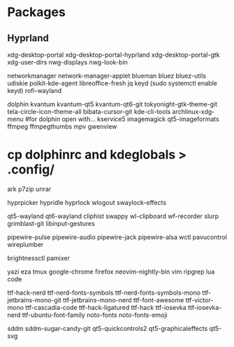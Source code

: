 # Packages

## Hyprland

xdg-desktop-portal
xdg-desktop-portal-hyprland
xdg-desktop-portal-gtk
xdg-user-dirs
nwg-displays
nwg-look-bin

networkmanager
network-manager-applet
blueman
bluez
bluez-utils
udiskie
polkit-kde-agent
libreoffice-fresh
jq
keyd (sudo systemctl enable keyd)
rofi-wayland

dolphin
kvantum
kvantum-qt5
kvantum-qt6-git
tokyonight-gtk-theme-git
tela-circle-icon-theme-all
bibata-cursor-git
kde-cli-tools
archlinux-xdg-menu #for dolphin open with...
kservice5
imagemagick
qt5-imageformats
ffmpeg
ffmpegthumbs
mpv
gwenview

# cp dolphinrc and kdeglobals > .config/

ark
p7zip
unrar

hyprpicker
hypridle
hyprlock
wlogout
swaylock-effects

qt5-wayland
qt6-wayland
cliphist
swappy
wl-clipboard
wf-recorder
slurp
grimblast-git
libinput-gestures

pipewire-pulse
pipewire-audio
pipewire-jack
pipewire-alsa
wctl
pavucontrol
wireplumber

brightnessctl
pamixer

yazi
eza
tmux
google-chrome
firefox
neovim-nightly-bin
vim
ripgrep
lua
code

ttf-hack-nerd
ttf-nerd-fonts-symbols
ttf-nerd-fonts-symbols-mono
ttf-jetbrains-mono-git
ttf-jetbrains-mono-nerd
ttf-font-awesome
ttf-victor-mono
ttf-cascadia-code
ttf-hack-ligatured
ttf-hack
ttf-iosevka
ttf-iosevka-nerd
ttf-ubuntu-font-family
noto-fonts
noto-fonts-emoji

sddm
sddm-sugar-candy-git
qt5-quickcontrols2
qt5-graphicaleffects
qt5-svg
